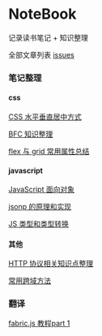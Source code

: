 # NoteBook

记录读书笔记 + 知识整理

全部文章列表 [issues](https://github.com/theydy/NoteBook/issues)

### 笔记整理

#### css

[CSS 水平垂直居中方式](https://github.com/theydy/NoteBook/issues/5)

[BFC 知识整理](https://github.com/theydy/NoteBook/issues/6)

[flex 与 grid 常用属性总结](https://github.com/theydy/NoteBook/issues/7)

#### javascript

[JavaScript 面向对象](https://github.com/theydy/NoteBook/issues/4)

[jsonp 的原理和实现](https://github.com/theydy/NoteBook/issues/8)

[JS 类型和类型转换](https://github.com/theydy/NoteBook/issues/11)

#### 其他

[HTTP 协议相关知识点整理](https://github.com/theydy/NoteBook/issues/3)

[常用跨域方法](https://github.com/theydy/NoteBook/issues/9)

### 翻译

[fabric.js 教程part 1](https://github.com/theydy/NoteBook/issues/2)

